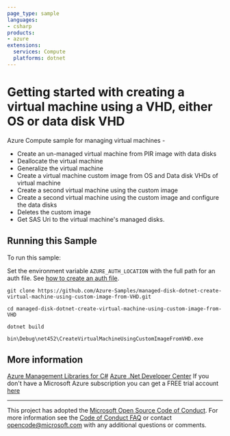 ```yaml
---
page_type: sample
languages:
- csharp
products:
- azure
extensions:
  services: Compute
  platforms: dotnet
---
```


# Getting started with creating a virtual machine using a VHD, either OS or data disk VHD #

 Azure Compute sample for managing virtual machines -
  - Create an un-managed virtual machine from PIR image with data disks
  - Deallocate the virtual machine
  - Generalize the virtual machine
  - Create a virtual machine custom image from OS and Data disk VHDs of virtual machine
  - Create a second virtual machine using the custom image
  - Create a second virtual machine using the custom image and configure the data disks
  - Deletes the custom image
  - Get SAS Uri to the virtual machine's managed disks.


## Running this Sample ##

To run this sample:

Set the environment variable `AZURE_AUTH_LOCATION` with the full path for an auth file. See [how to create an auth file](https://github.com/Azure/azure-libraries-for-net/blob/master/AUTH.md).

    git clone https://github.com/Azure-Samples/managed-disk-dotnet-create-virtual-machine-using-custom-image-from-VHD.git

    cd managed-disk-dotnet-create-virtual-machine-using-custom-image-from-VHD

    dotnet build

    bin\Debug\net452\CreateVirtualMachineUsingCustomImageFromVHD.exe

## More information ##

[Azure Management Libraries for C#](https://github.com/Azure/azure-sdk-for-net/tree/Fluent)
[Azure .Net Developer Center](https://azure.microsoft.com/en-us/develop/net/)
If you don't have a Microsoft Azure subscription you can get a FREE trial account [here](http://go.microsoft.com/fwlink/?LinkId=330212)

---

This project has adopted the [Microsoft Open Source Code of Conduct](https://opensource.microsoft.com/codeofconduct/). For more information see the [Code of Conduct FAQ](https://opensource.microsoft.com/codeofconduct/faq/) or contact [opencode@microsoft.com](mailto:opencode@microsoft.com) with any additional questions or comments.